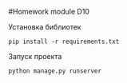 #Homework module D10

Установка библиотек

    pip install -r requirements.txt

Запуск проекта

    python manage.py runserver